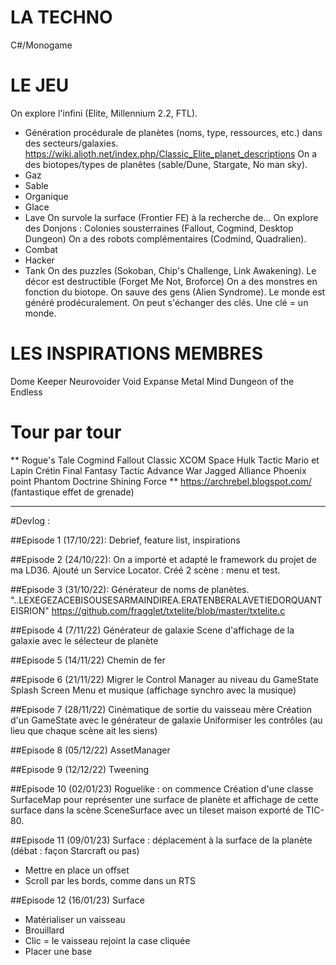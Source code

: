 ﻿LA TECHNO
=========
C#/Monogame

LE JEU
======
On explore l'infini (Elite, Millennium 2.2, FTL).
- Génération procédurale de planètes (noms, type, ressources, etc.) dans des secteurs/galaxies.
https://wiki.alioth.net/index.php/Classic_Elite_planet_descriptions
On a des biotopes/types de planêtes (sable/Dune, Stargate, No man sky).
- Gaz
- Sable
- Organique
- Glace
- Lave
On survole la surface (Frontier FE) à la recherche de...
On explore des Donjons : Colonies sousterraines (Fallout, Cogmind, Desktop Dungeon)
On a des robots complémentaires (Codmind, Quadralien).
- Combat
- Hacker
- Tank
On des puzzles (Sokoban, Chip's Challenge, Link Awakening).
Le décor est destructible (Forget Me Not, Broforce)
On a des monstres en fonction du biotope.
On sauve des gens (Alien Syndrome).
Le monde est généré prodécuralement.
On peut s'échanger des clés. Une clé = un monde.

LES INSPIRATIONS MEMBRES
========================
Dome Keeper
Neurovoider
Void Expanse
Metal Mind
Dungeon of the Endless

Tour par tour
=============
** Rogue's Tale
Cogmind
Fallout Classic
XCOM
Space Hulk Tactic
Mario et Lapin Crétin
Final Fantasy Tactic
Advance War
Jagged Alliance
Phoenix point
Phantom Doctrine
Shining Force
** https://archrebel.blogspot.com/ (fantastique effet de grenade)

---
#Devlog : 

##Episode 1 (17/10/22):
Debrief, feature list, inspirations

##Episode 2 (24/10/22):
On a importé et adapté le framework du projet de ma LD36.
Ajouté un Service Locator.
Créé 2 scène : menu et test.

##Episode 3 (31/10/22):
Générateur de noms de planètes.
"..LEXEGEZACEBISOUSESARMAINDIREA.ERATENBERALAVETIEDORQUANTEISRION"
https://github.com/fragglet/txtelite/blob/master/txtelite.c

##Episode 4 (7/11/22)
Générateur de galaxie
Scene d'affichage de la galaxie avec le sélecteur de planète

##Episode 5 (14/11/22)
Chemin de fer

##Episode 6 (21/11/22)
Migrer le Control Manager au niveau du GameState
Splash Screen
Menu et musique (affichage synchro avec la musique)

##Episode 7 (28/11/22)
Cinématique de sortie du vaisseau mère
Création d'un GameState avec le générateur de galaxie
Uniformiser les contrôles (au lieu que chaque scène ait les siens)

##Episode 8 (05/12/22)
AssetManager

##Episode 9 (12/12/22)
Tweening

##Episode 10 (02/01/23)
Roguelike : on commence
Création d'une classe SurfaceMap pour représenter une surface de planète et affichage de cette surface dans la scène SceneSurface avec un tileset maison exporté de TIC-80.

##Episode 11 (09/01/23)
Surface : déplacement à la surface de la planète (débat : façon Starcraft ou pas)
- Mettre en place un offset
- Scroll par les bords, comme dans un RTS

##Episode 12 (16/01/23)
Surface
- Matérialiser un vaisseau
- Brouillard
- Clic = le vaisseau rejoint la case cliquée
- Placer une base
